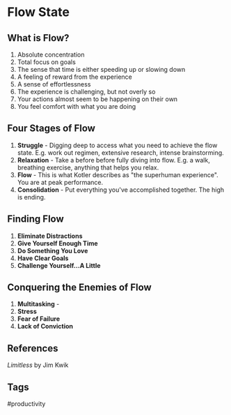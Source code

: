 # Flow State

## What is Flow?
1. Absolute concentration
2. Total focus on goals
3. The sense that time is either speeding up or slowing down
4. A feeling of reward from the experience
5. A sense of effortlessness
6. The experience is challenging, but not overly so
7. Your actions almost seem to be happening on their own
8. You feel comfort with what you are doing

## Four Stages of Flow
1. **Struggle** - Digging deep to access what you need to achieve the flow state. E.g. work out regimen, extensive research, intense brainstorming.
2. **Relaxation** - Take a before before fully diving into flow. E.g. a walk, breathing exercise, anything that helps you relax.
3. **Flow** - This is what Kotler describes as "the superhuman experience". You are at peak performance.
4. **Consolidation** - Put everything you've accomplished together. The high is ending.

## Finding Flow
1. **Eliminate Distractions**
2. **Give Yourself Enough Time**
3. **Do Something You Love**
4. **Have Clear Goals**
5. **Challenge Yourself...A Little**

## Conquering the Enemies of Flow
1. **Multitasking** - 
2. **Stress**
3. **Fear of Failure**
4. **Lack of Conviction**

## References
*Limitless* by Jim Kwik  

## Tags
#productivity
